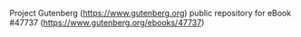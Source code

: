 Project Gutenberg (https://www.gutenberg.org) public repository for eBook #47737 (https://www.gutenberg.org/ebooks/47737)
